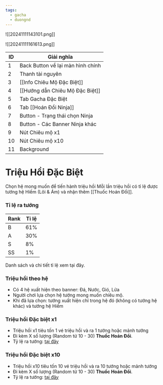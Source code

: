```yaml
---
tags:
  - gacha
  - duongnd
---
```

![[20241111143101.png]]

![[20241111161613.png]]

| ID  | Giải nghĩa                        |
| --- | --------------------------------- |
| 1   | Back Button về lại màn hình chính |
| 2   | Thanh tài nguyên                  |
| 3   | [[Info Chiêu Mộ Đặc Biệt]]        |
| 4   | [[Hướng dẫn Chiêu Mộ Đặc Biệt]]   |
| 5   | Tab Gacha Đặc Biệt                |
| 6   | Tab [[Hoán Đổi Ninja]]            |
| 7   | Button - Trạng thái chọn Ninja    |
| 8   | Button - Các Banner Ninja khác    |
| 9   | Nút Chiêu mộ x1                   |
| 10  | Nút Chiêu mộ x10                  |
| 11  | Background                        |

# Triệu Hồi Đặc Biệt
Chọn hệ mong muốn để tiến hành triệu hồi
Mỗi lần triệu hồi có tỉ lệ được tướng hệ Hiếm (Lôi & Ám) và nhận thêm [[Thuốc Hoán Đổi]].
### Tỉ lệ ra tướng

| Rank | Tỉ lệ |
| ---- | ----- |
| B    | 61%   |
| A    | 30%   |
| S    | 8%    |
| SS   | 1%    |
Danh sách và chi tiết tỉ lệ xem tại đây.
### Triệu hồi theo hệ
- Có 4 hệ xuất hiện theo banner: Đá, Nước, Gió, Lửa 
- Người chơi lựa chọn hệ tướng mong muốn chiêu mộ. 
- Khi đã lựa chọn: tướng xuất hiện chỉ trong hệ đó (không có tướng hệ khác) và tướng hệ Hiếm
### Triệu hồi Đặc biệt x1
- Triệu hồi x1 tiêu tốn 1 vé triệu hồi và ra 1 tướng hoặc mảnh tướng
- Đi kèm X số lượng (Random từ 10 - 30) **Thuốc Hoán Đổi**.
- Tỷ lệ ra tướng: [tại đây](https://docs.google.com/document/d/1vono6MnAUnVUMjU-TkRSk7t3Lbwp7OUplnPnDKJD1zA/edit?tab=t.0#heading=h.t9hpa41zgb2x)

### Triệu hồi Đặc biệt x10 
- Triệu hồi x10 tiêu tốn 10 vé triệu hồi và ra 10 tướng hoặc mảnh tướng
- Đi kèm X số lượng (Random từ 10 - 30) **Thuốc Hoán Đổi**.
- Tỷ lệ ra tướng: [tại đây](https://docs.google.com/document/d/1vono6MnAUnVUMjU-TkRSk7t3Lbwp7OUplnPnDKJD1zA/edit?tab=t.0#heading=h.t9hpa41zgb2x)
